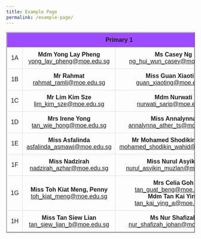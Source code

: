 ```yaml
---
title: Example Page
permalink: /example-page/
---
```

<style>
table {
  font-family: arial, sans-serif;
  border-collapse: collapse;
  width: 100%;
  text-aligh: center;
}

td, th {
  border: 1px solid #dddddd;
  text-align: center;
  padding: 10px;
}

tr:nth-child(1) {
  background-color: #9d4bfe;
  font-color: #ffffff;
}
</style>

<table border=1>
  <tbody>
  <tr>
    <th colspan=3>Primary 1</th>
  </tr>
  <tr>
    <td>1A</td>
		<td><b>Mdm Yong Lay Pheng</b> <br><a href="mailto:yong_lay_pheng@moe.edu.sg">yong_lay_pheng@moe.edu.sg</a></td>
    <td><b>Ms Casey Ng</b><br><a href="mailto:ng_hui_wun_casey@moe.edu.sg">ng_hui_wun_casey@moe.edu.sg</a></td>
  </tr>
  
  <tr>
    <td>1B</td>
    <td><b>Mr Rahmat</b><br><a href="mailto:rahmat_ramli@moe.edu.sg">rahmat_ramli@moe.edu.sg</a></td>
    <td><b>Miss Guan Xiaoting</b><br><a href="mailto:guan_xiaoting@moe.edu.sg">guan_xiaoting@moe.edu.sg</a></td>
  </tr>
  
  <tr>
    <td>1C</td>
    <td><b>Mr Lim Kim Sze</b><br><a href="mailto:lim_kim_sze@moe.edu.sg">lim_kim_sze@moe.edu.sg</a></td>
    <td><b>Mdm Nurwati</b><br><a href="mailto:nurwati_sarip@moe.edu.sg">nurwati_sarip@moe.edu.sg</a></td>
  </tr>
  
  <tr>
    <td>1D</td>
    <td><b>Mrs Irene Yong</b><br><a href="mailto:tan_wie_hong@moe.edu.sg">tan_wie_hong@moe.edu.sg</a></td>
    <td><b>Miss Annalynna</b><br><a href="mailto:annalynna_ather_ts@moe.edu.sg">annalynna_ather_ts@moe.edu.sg</a></td>
  </tr>
  
  <tr>
    <td>1E</td>
    <td><b>Miss Asfalinda</b><br><a href="mailto:asfalinda_asmawi@moe.edu.sg">asfalinda_asmawi@moe.edu.sg</a></td>
    <td><b>Mr Mohamed Shodikin Wahid</b><br><a href="mailto:mohamed_shodikin_wahid@moe.edu.sg">mohamed_shodikin_wahid@moe.edu.sg</a></td>
  </tr>
  
  <tr>
    <td>1F</td>
    <td><b>Miss Nadzirah</b><br><a href="mailto:nadzirah_azhar@moe.edu.sg">nadzirah_azhar@moe.edu.sg</a></td>
    <td><b>Miss Nurul Asyikin</b><br><a href="mailto:nurul_asyikin_muzlan@moe.edu.sg">nurul_asyikin_muzlan@moe.edu.sg</a></td>
  </tr>
  
  <tr>
    <td>1G</td>
    <td><b>Miss Toh Kiat Meng, Penny</b><br><a href="mailto:toh_kiat_meng@moe.edu.sg">toh_kiat_meng@moe.edu.sg</a></td>
    <td><b>Mrs Celia Goh</b><br><a href="mailto:tan_guat_beng@moe.edu.sg">tan_guat_beng@moe.edu.sg</a>
			<br>
			<b>Mdm Tan Kai Ying</b><br><a href="mailto:tan_kai_ying_a@moe.edu.sg">tan_kai_ying_a@moe.edu.sg</a></td>
  </tr>

  <tr>
    <td>1H</td>
    <td><b>Miss Tan Siew Lian</b><br><a href="mailto:tan_siew_lian_b@moe.edu.sg">tan_siew_lian_b@moe.edu.sg</a></td>
    <td><b>Ms Nur Shafizah</b><br><a href="mailto:nur_shafizah_johan@moe.edu.sg">nur_shafizah_johan@moe.edu.sg</a></td>
  </tr>
  
</tbody>